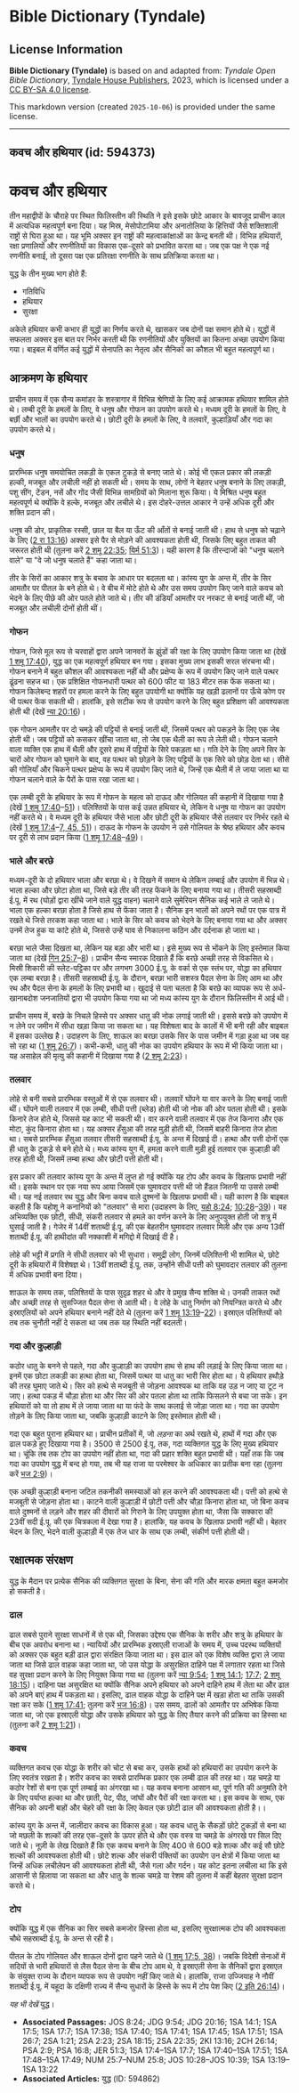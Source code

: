 # Bible Dictionary (Tyndale)

## License Information

**Bible Dictionary (Tyndale)** is based on and adapted from: _Tyndale Open Bible Dictionary_, [Tyndale House Publishers](https://tyndaleopenresources.com/), 2023, which is licensed under a [CC BY-SA 4.0 license](https://creativecommons.org/licenses/by-sa/4.0/legalcode.en).

This markdown version (created `2025-10-06`) is provided under the same license.



--------------------------------

## कवच और हथियार (id: 594373)

कवच और हथियार
=============

तीन महाद्वीपों के चौराहे पर स्थित फिलिस्तीन की स्थिति ने इसे इसके छोटे आकार के बावजूद प्राचीन काल में अत्यधिक महत्वपूर्ण बना दिया। यह मिस्र, मेसोपोटामिया और अनातोलिया के हित्तियों जैसे शक्तिशाली राष्ट्रों से घिरा हुआ था। यह भूमि अक्सर इन राष्ट्रों की महत्वाकांक्षाओं का केन्द्र बनती थी। विभिन्न हथियारों, रक्षा प्रणालियों और रणनीतियों का विकास एक\-दूसरे को प्रभावित करता था। जब एक पक्ष ने एक नई रणनीति बनाई, तो दूसरा पक्ष एक प्रतिरक्षा रणनीति के साथ प्रतिक्रिया करता था।

युद्ध के तीन मुख्य भाग होते हैं:

* गतिविधि
* हथियार
* सुरक्षा

अकेले हथियार कभी कभार ही युद्धों का निर्णय करते थे, खासकर जब दोनों पक्ष समान होते थे। युद्धों में सफलता अक्सर इस बात पर निर्भर करती थी कि रणनीतियों और युक्तियों का कितना अच्छा उपयोग किया गया। बाइबल में वर्णित कई युद्धों में सेनापति का नेतृत्व और सैनिकों का कौशल भी बहुत महत्वपूर्ण था।

आक्रमण के हथियार
----------------

प्राचीन समय में एक सैन्य कमांडर के शस्त्रागार में विभिन्न श्रेणियों के लिए कई आक्रामक हथियार शामिल होते थे। लम्बी दूरी के हमलों के लिए, वे धनुष और गोफन का उपयोग करते थे। मध्यम दूरी के हमलों के लिए, वे बर्छी और भालों का उपयोग करते थे। छोटी दूरी के हमलों के लिए, वे तलवारें, कुल्हाड़ियाँ और गदा का उपयोग करते थे।

### धनुष

प्रारम्भिक धनुष समयोचित लकड़ी के एकल टुकड़े से बनाए जाते थे। कोई भी एकल प्रकार की लकड़ी हल्की, मजबूत और लचीली नहीं हो सकती थी। समय के साथ, लोगों ने बेहतर धनुष बनाने के लिए लकड़ी, पशु सींग, टेंडन, नसें और गोंद जैसी विभिन्न सामग्रियों को मिलाना शुरू किया। ये मिश्रित धनुष बहुत महत्वपूर्ण थे क्योंकि वे हल्के, मजबूत और लचीले थे। इस दोहरे\-उत्तल आकार ने उन्हें अधिक दूरी और शक्ति प्रदान की।

धनुष की डोर, प्राकृतिक रस्सी, छाल या बैल या ऊँट की आँतों से बनाई जाती थी। हाथ से धनुष को चढ़ाने के लिए ([2 रा 13:16](https://ref.ly/2Kgs13:16)) अक्सर इसे पैर से मोड़ने की आवश्यकता होती थी, जिसके लिए बहुत ताकत की जरूरत होती थी (तुलना करें [2 शमू 22:35](https://ref.ly/2Sam22:35); [यिर्म 51:3](https://ref.ly/Jer51:3))। यही कारण है कि तीरन्दाजों को "धनुष चलाने वाले" या "वे जो धनुष चलाते हैं" कहा जाता था।

तीर के सिरों का आकार शत्रु के बचाव के आधार पर बदलता था। कांस्य युग के अन्त में, तीर के सिर आमतौर पर पीतल के बने होते थे। वे बीच में मोटे होते थे और उस समय उपयोग किए जाने वाले कवच को भेदने के लिए पीछे की ओर पतले होते जाते थे। तीर की डंडियाँ आमतौर पर नरकट से बनाई जाती थीं, जो मजबूत और लचीली दोनों होती थीं।

### गोफन

गोफन, जिसे मूल रूप से चरवाहों द्वारा अपने जानवरों के झुंडों की रक्षा के लिए उपयोग किया जाता था (देखें [1 शमू 17:40](https://ref.ly/1Sam17:40)), युद्ध का एक महत्वपूर्ण हथियार बन गया। इसका मुख्य लाभ इसकी सरल संरचना थी। गोफन बनाने में बहुत कौशल की आवश्यकता नहीं थी और प्रक्षेप्य के रूप में उपयोग किए जाने वाले पत्थर ढूंढना सहज था। एक प्रशिक्षित गोफनधारी पत्थर को 600 फीट या 183 मीटर तक फेंक सकता था। गोफन किलेबन्द शहरों पर हमला करने के लिए बहुत उपयोगी था क्योंकि यह खड़ी ढलानों पर ऊँचे कोण पर भी पत्थर फेंक सकती थी। हालांकि, इसे सटीक रूप से उपयोग करने के लिए बहुत प्रशिक्षण की आवश्यकता होती थी (देखें [न्या 20:16](https://ref.ly/Judg20:16))।

एक गोफन आमतौर पर दो चमड़े की पट्टियों से बनाई जाती थी, जिसमें पत्थर को पकड़ने के लिए एक जेब होती थी। जब पट्टियों को कसकर खींचा जाता था, तो जेब एक थैली का रूप ले लेती थी। गोफन चलाने वाला व्यक्ति एक हाथ में थैली और दूसरे हाथ में पट्टियों के सिरे पकड़ता था। गति देने के लिए अपने सिर के चारों ओर गोफन को घुमाने के बाद, वह पत्थर को छोड़ने के लिए पट्टियों के एक सिरे को छोड़ देता था। सीसे की गोलियाँ और चिकने पत्थर प्रक्षेप्य के रूप में उपयोग किए जाते थे, जिन्हें एक थैली में ले जाया जाता था या गोफन चलाने वाले के पैरों के पास रखा जाता था।

एक लम्बी दूरी के हथियार के रूप में गोफन के महत्व को दाऊद और गोलियत की कहानी में दिखाया गया है (देखें [1 शमू 17:40](https://ref.ly/1Sam17:40-1Sam17:51)–[51](https://ref.ly/1Sam17:40-1Sam17:51))। पलिश्तियों के पास कई उन्नत हथियार थे, लेकिन वे धनुष या गोफन का उपयोग नहीं करते थे। वे मध्यम दूरी के हथियार जैसे भाला और छोटी दूरी के हथियार जैसे तलवार पर निर्भर रहते थे (देखें [1 शमू 17:4](https://ref.ly/1Sam17:4-1Sam17:7)–[7, 45, 51](https://ref.ly/1Sam17:4-1Sam17:7))। दाऊद के गोफन के उपयोग ने उसे गोलियत के श्रेष्ठ हथियार और कवच पर दूरी से लाभ प्रदान किया ([1 शमू 17:48](https://ref.ly/1Sam17:48-1Sam17:49)–[49](https://ref.ly/1Sam17:48-1Sam17:49))।

### भाले और बरछे

मध्यम\-दूरी के दो हथियार भाला और बरछा थे। वे दिखने में समान थे लेकिन लम्बाई और उपयोग में भिन्न थे। भाला हल्का और छोटा होता था, जिसे बड़े तीर की तरह फेंकने के लिए बनाया गया था। तीसरी सहस्राब्दी ई.पू. में रथ (घोड़ों द्वारा खींचे जाने वाले युद्ध वाहन) चलाने वाले सुमेरियन सैनिक कई भाले ले जाते थे। भाला एक हल्का बरछा होता है जिसे हाथ से फेंका जाता है। सैनिक इन भालों को अपने रथों पर एक पात्र में रखते थे जिसे तरकश कहा जाता था। भाले के सिर को कवच को भेदने के लिए बनाया गया था और अक्सर उनमें तेज हुक या कांटे होते थे, जिससे उन्हें घाव से निकालना कठिन और दर्दनाक हो जाता था।

बरछा भाले जैसा दिखता था, लेकिन यह बड़ा और भारी था। इसे मुख्य रूप से भोंकने के लिए इस्तेमाल किया जाता था (देखें [गिन 25:7](https://ref.ly/Num25:7-Num25:8)–[8](https://ref.ly/Num25:7-Num25:8))। प्राचीन सैन्य स्मारक दिखाते हैं कि बरछे अच्छी तरह से विकसित थे। मिस्री शिकारी की स्लेट\-पट्टिका पर और लगभग 3000 ई.पू. के वर्का से एक स्तंभ पर, योद्धा का हथियार एक लम्बा बरछा है। तीसरी सहस्राब्दी ई.पू. के दौरान, बरछा भारी सशस्त्र पैदल सेना के लिए आम था और रथ और पैदल सेना के हमलों के लिए प्रभावी था। खुदाई से पता चलता है कि बरछे का व्यापक रूप से अर्ध\-खानाबदोश जनजातियों द्वारा भी उपयोग किया गया था जो मध्य कांस्य युग के दौरान फिलिस्तीन में आई थी।

प्राचीन समय में, बरछे के निचले हिस्से पर अक्सर धातु की नोक लगाई जाती थी। इससे बरछे को उपयोग में न लेने पर जमीन में सीधा खड़ा किया जा सकता था। यह विशेषता बाद के कालों में भी बनी रही और बाइबल में इसका उल्लेख है। उदाहरण के लिए, शाऊल का बरछा उसके सिर के पास जमीन में गड़ा हुआ था जब वह सो रहा था ([1 शमू 26:7](https://ref.ly/1Sam26:7))। कभी\-कभी, धातु की नोक का उपयोग हथियार के रूप में भी किया जाता था। यह असाहेल की मृत्यु की कहानी में दिखाया गया है ([2 शमू 2:23](https://ref.ly/2Sam2:23))।

### तलवार

लोहे से बनी सबसे प्रारम्भिक वस्तुओं में से एक तलवार थी। तलवारें घोंपने या वार करने के लिए बनाई जाती थीं। घोंपने वाली तलवार में एक लम्बी, सीधी पत्ती (ब्लेड) होती थी जो नोक की ओर पतला होती थी। इसके किनारे तेज होते थे, जिससे यह काट भी सकती थी। वार करने वाली तलवार में एक तेज किनारा और एक मोटा, कुंद किनारा होता था। यह अक्सर हँसुआ की तरह मुड़ी होती थी, जिसमें बाहरी किनारा तेज होता था। सबसे प्रारम्भिक हँसुआ तलवार तीसरी सहस्राब्दी ई.पू. के अन्त में दिखाई दी। हत्था और पत्ती दोनों एक ही धातु के टुकड़े से बने होते थे। मध्य कांस्य युग में, हमला करने वाली मुड़ी हुई तलवार एक कुल्हाड़ी की तरह होती थी, जिसमें लम्बा हत्था और छोटी पत्ती होती थी।

इस प्रकार की तलवार कांस्य युग के अन्त में लुप्त हो गई क्योंकि यह टोप और कवच के खिलाफ प्रभावी नहीं थी। इसके स्थान पर एक नया रूप आया जिसमें एक घुमावदार पत्ती थी जो हैंडल जितनी या उससे लम्बी थी। यह नई तलवार रथ युद्ध और बिना कवच वाले दुश्मनों के खिलाफ प्रभावी थी। यही कारण है कि बाइबल कहती है कि यहोशू ने कनानियों को "तलवार" से मारा (उदाहरण के लिए, [यहो 8:24](https://ref.ly/Josh8:24); [10:28](https://ref.ly/Josh10:28-Josh10:39)–[39](https://ref.ly/Josh10:28-Josh10:39))। यह अभिव्यक्ति एक छोटी, सीधी, संकरी तलवार से हमले का वर्णन करने के लिए अनुपयुक्त होती जो शत्रु में घुसाई जाती है। गेजेर में 14वीं शताब्दी ई.पू. की एक बेहतरीन घुमावदार तलवार मिली और एक अन्य 13वीं शताब्दी ई.पू. की हाथीदांत की नक्काशी में मगिद्दो में दिखाई दी है।

लोहे की भट्टी में प्रगति ने सीधी तलवार को भी सुधारा। समुद्री लोग, जिनमें पलिश्तिनी भी शामिल थे, छोटे दूरी के हथियारों में विशेषज्ञ थे। 13वीं शताब्दी ई.पू. तक, उन्होंने सीधी पत्ती को घुमावदार तलवार की तुलना में अधिक प्रभावी बना दिया।

शाऊल के समय तक, पलिश्तियों के पास सुदृढ़ शहर थे और वे प्रमुख सैन्य शक्ति थे। उनकी ताकत रथों और अच्छी तरह से सुसज्जित पैदल सेना से आती थी। वे लोहे के धातु निर्माण को नियन्त्रित करते थे और इस्राएलियों को अपने हथियार बनाने नहीं देते थे (तुलना करें [1 शमू 13:19](https://ref.ly/1Sam13:19-1Sam13:22)–[22](https://ref.ly/1Sam13:19-1Sam13:22))। इस्राएल पलिश्तियों को तब तक चुनौती नहीं दे सकता था जब तक यह स्थिति नहीं बदलती।

### गदा और कुल्हाड़ी

कठोर धातु के बनने से पहले, गदा और कुल्हाड़ी का उपयोग हाथ से हाथ की लड़ाई के लिए किया जाता था। इनमें एक छोटा लकड़ी का हत्था होता था, जिसमें पत्थर या धातु का भारी सिर होता था। ये हथियार हथौड़े की तरह घुमाए जाते थे। सिर को हत्थे से मजबूती से जोड़ना आवश्यक था ताकि वह उड़ न जाए या टूट न जाए। हत्था पकड़ में चौड़ा होता था और सिर की ओर पतला होता था ताकि फिसलने से बचा जा सके। इन हथियारों को या तो हाथ में ले जाया जाता था या फंदे के साथ कलाई से जोड़ा जाता था। गदा का उपयोग तोड़ने के लिए किया जाता था, जबकि कुल्हाड़ी काटने के लिए इस्तेमाल होती थी।

गदा एक बहुत पुराना हथियार था। प्राचीन प्रतीकों में, जो *लड़ना* का अर्थ रखते थे, हाथों में गदा और एक ढाल पकड़े हुए दिखाया गया है। 3500 से 2500 ई.पू. तक, गदा व्यक्तिगत युद्ध के लिए मुख्य हथियार था। चूंकि तब तक टोप का उपयोग नहीं होता था, गदा की प्रहार शक्ति बहुत प्रभावी थी। यहाँ तक कि जब गदा का उपयोग युद्ध में बन्द हो गया, तब भी यह राजा या परमेश्वर के अधिकार का प्रतीक बना रहा (तुलना करें [भज 2:9](https://ref.ly/Ps2:9))।

एक अच्छी कुल्हाड़ी बनाना जटिल तकनीकी समस्याओं को हल करने की आवश्यकता थी। पत्ती को हत्थे से मजबूती से जोड़ना होता था। काटने वाली कुल्हाड़ी में छोटी पत्ती और चौड़ा किनारा होता था, जो बिना कवच वाले दुश्मनों से लड़ने और शहर की दीवारों को गिराने के लिए उपयुक्त होता था, जैसा कि सक्कारा की 23वीं सदी ई.पू. की एक चित्रकला में देखा गया है। हालांकि, यह कवच के खिलाफ प्रभावी नहीं थी। बेहतर भेदन के लिए, भेदने वाली कुल्हाड़ी में एक तेज धार के साथ एक लम्बी, संकीर्ण पत्ती होती थी।

रक्षात्मक संरक्षण
-----------------

युद्ध के मैदान पर प्रत्येक सैनिक की व्यक्तिगत सुरक्षा के बिना, सेना की गति और मारक क्षमता बहुत कमजोर हो सकती है।

### ढाल

ढाल सबसे पुराने सुरक्षा साधनों में से एक थी, जिसका उद्देश्य एक सैनिक के शरीर और शत्रु के हथियार के बीच एक अवरोध बनाना था। न्यायियों और प्रारम्भिक इस्राएली राजाओं के समय में, उच्च पदस्थ व्यक्तियों को अक्सर एक बहुत बड़ी ढाल द्वारा संरक्षित किया जाता था। इस ढाल को एक विशेष व्यक्ति द्वारा ले जाया जाता था जिसे ढाल वाहक कहा जाता था, जो उस योद्धा के असुरक्षित दाहिने पक्ष में लगातार रहता था जिसे वह सुरक्षा प्रदान करने के लिए नियुक्त किया गया था (तुलना करें [न्या 9:54](https://ref.ly/Judg9:54); [1 शमू 14:1](https://ref.ly/1Sam14:1); [17:7](https://ref.ly/1Sam17:7); [2 शमू 18:15](https://ref.ly/2Sam18:15))। दाहिना पक्ष असुरक्षित था क्योंकि सैनिक अपने हथियार को अपने दाहिने हाथ में लेता था और ढाल को अपने बाएं हाथ में पकड़ता था। इसलिए, ढाल वाहक योद्धा के दाहिने पक्ष में खड़ा होता था ताकि उसकी रक्षा कर सके ([1 शमू 17:41](https://ref.ly/1Sam17:41); तुलना करें [भज 16:8](https://ref.ly/Ps16:8))। उस समय, ढालों को आमतौर पर अभिषेक किया जाता था, जो एक इस्राएली योद्धा और उसके हथियार को युद्ध के लिए तैयार करने की प्रक्रिया का हिस्सा था (तुलना करें [2 शमू 1:21](https://ref.ly/2Sam1:21))।

### कवच

व्यक्तिगत कवच एक योद्धा के शरीर को चोट से बचा कर, उसके हाथों को हथियारों का उपयोग करने के लिए स्वतंत्र रखता है। शरीर कवच का सबसे प्रारम्भिक प्रकार एक लम्बी ढाल की तरह था। यह चमड़े या कठोर रेशों से बना एक पूर्ण लम्बाई का अंगरखा था। यह कवच बनाना आसान था, पूर्ण गति की अनुमति देने के लिए पर्याप्त हल्का था और छाती, पेट, पीठ, जांघों और पैरों की रक्षा करता था। इस कवच के साथ, एक सैनिक को अपनी बाहों और चेहरे की रक्षा के लिए केवल एक छोटी ढाल की आवश्यकता होती है।।

कांस्य युग के अन्त में, जालीदार कवच का विकास हुआ। यह कवच धातु के सैकड़ों छोटे टुकड़ों से बना था जो मछली के शल्कों की तरह एक\-दूसरे के ऊपर होते थे और एक वस्त्र या चमड़े के अंगरखे पर सिल दिए जाते थे। नूज़ी के लेख दिखाते हैं कि एक कवच बनाने के लिए 400 से 600 बड़े शल्क और कई सौ छोटे शल्कों की आवश्यकता होती थी। छोटे शल्क और संकरी पंक्तियों का उपयोग उन क्षेत्रों में किया जाता था जिन्हें अधिक लचीलेपन की आवश्यकता होती थी, जैसे गला और गर्दन। यह कोट इतना लचीला था कि इसे आसानी से हिलाया जा सकता था और धातु के शल्क चमड़े या रेशम की तुलना में कहीं बेहतर सुरक्षा प्रदान करते थे।

### टोप

क्योंकि युद्ध में एक सैनिक का सिर सबसे कमजोर हिस्सा होता था, इसलिए सुरक्षात्मक टोप की आवश्यकता चौथे सहस्राब्दी ई.पू. के अन्त से रही है।

पीतल के टोप गोलियत और शाऊल दोनों द्वारा पहने जाते थे ([1 शमू 17:5, 38](https://ref.ly/1Sam17:5,1Sam17:38))। जबकि विदेशी सेनाओं में सदियों से भारी हथियारों से लैस पैदल सेना के बीच टोप आम थे, वे इस्राएली सेना के सैनिकों द्वारा इस्राएल के संयुक्त राज्य के दौरान व्यापक रूप से उपयोग नहीं किए जाते थे। हालांकि, राजा उज्जियाह ने नौवीं शताब्दी ई.पू. में यहूदा के दक्षिणी राज्य में सैन्य सुधारों के हिस्से के रूप में टोप पेश किए ([2 इति 26:14](https://ref.ly/2Chr26:14))।

*यह भी देखें* युद्ध।

* **Associated Passages:** JOS 8:24; JDG 9:54; JDG 20:16; 1SA 14:1; 1SA 17:5; 1SA 17:7; 1SA 17:38; 1SA 17:40; 1SA 17:41; 1SA 17:45; 1SA 17:51; 1SA 26:7; 2SA 1:21; 2SA 2:23; 2SA 18:15; 2SA 22:35; 2KI 13:16; 2CH 26:14; PSA 2:9; PSA 16:8; JER 51:3; 1SA 17:4–1SA 17:7; 1SA 17:40–1SA 17:51; 1SA 17:48–1SA 17:49; NUM 25:7–NUM 25:8; JOS 10:28–JOS 10:39; 1SA 13:19–1SA 13:22
* **Associated Articles:** युद्ध (ID: 594862)

